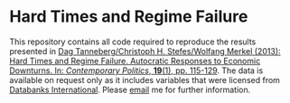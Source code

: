 # Hard Times and Regime Failure

This repository contains all code required to reproduce the results presented in [Dag Tanneberg/Christoph H. Stefes/Wolfang Merkel (2013): Hard Times and Regime Failure. Autocratic Responses to Economic Downturns. In: *Contemporary Politics*, **19**(1), pp. 115-129](http://www.tandfonline.com/doi/abs/10.1080/13569775.2013.773206). The data is available on request only as it includes variables that were licensed from [Databanks International](http://www.cntsdata.com/). Please [email](mailto:dag.tanneberg@wzb.eu) me for further information.